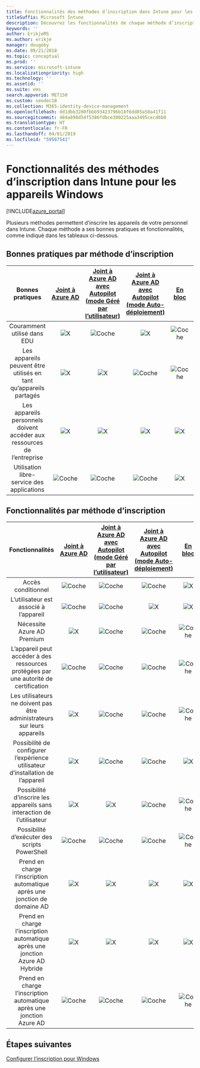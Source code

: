 ```yaml
---
title: Fonctionnalités des méthodes d’inscription dans Intune pour les appareils Windows
titleSuffix: Microsoft Intune
description: Découvrez les fonctionnalités de chaque méthode d’inscription disponible pour les appareils Windows.
keywords: ''
author: ErikjeMS
ms.author: erikje
manager: dougeby
ms.date: 09/21/2018
ms.topic: conceptual
ms.prod: ''
ms.service: microsoft-intune
ms.localizationpriority: high
ms.technology: ''
ms.assetid: ''
ms.suite: ems
search.appverid: MET150
ms.custom: seodec18
ms.collection: M365-identity-device-management
ms.openlocfilehash: dd1dbb3280fbbb93423796b18f6dd85a50a41f11
ms.sourcegitcommit: 484a898d54f5386fdbce300225aaa3495cecd6b0
ms.translationtype: HT
ms.contentlocale: fr-FR
ms.lasthandoff: 04/01/2019
ms.locfileid: "59567541"
---
```

# <a name="intune-enrollment-method-capabilities-for-windows-devices"></a>Fonctionnalités des méthodes d’inscription dans Intune pour les appareils Windows
[!INCLUDE[azure_portal](./includes/azure_portal.md)]

Plusieurs méthodes permettent d’inscrire les appareils de votre personnel dans Intune. Chaque méthode a ses bonnes pratiques et fonctionnalités, comme indiqué dans les tableaux ci-dessous.

## <a name="best-practices-by-enrollment-method"></a>Bonnes pratiques par méthode d’inscription
| **Bonnes pratiques** | **[Joint à Azure AD](windows-enroll.md#enable-windows-10-automatic-enrollment)**|**[Joint à Azure AD avec Autopilot (mode Géré par l’utilisateur)](enrollment-autopilot.md)** |**[Joint à Azure AD avec Autopilot (mode Auto-déploiement)](enrollment-autopilot.md)** |**[En bloc](windows-bulk-enroll.md)**|**[GESTIONNAIRE D’INSCRIPTION D’APPAREIL](device-enrollment-manager-enroll.md)** | **[BYOD](device-enrollment.md#bring-your-own-device)** | **[GPO](https://docs.microsoft.com/windows/client-management/mdm/enroll-a-windows-10-device-automatically-using-group-policy)** | **[ Cogestion](https://docs.microsoft.com/sccm/core/clients/manage/co-management-overview)** |
|:---:|:---:|:---:|:---:|:---:|:---:|:---:|:---:|:---:|
|Couramment utilisé dans EDU|![X](media/xmark.png)|![Coche](media/checkmark.png)|![X](media/xmark.png)|![Coche](media/checkmark.png)|![Coche](media/checkmark.png)|![X](media/xmark.png)|![X](media/xmark.png)|![X](media/xmark.png)|
|Les appareils peuvent être utilisés en tant qu’appareils partagés|![X](media/xmark.png)|![X](media/xmark.png)|![Coche](media/checkmark.png)|![Coche](media/checkmark.png)|![Coche](media/checkmark.png)|![X](media/xmark.png)|![X](media/xmark.png)|![X](media/xmark.png)|
|Les appareils personnels doivent accéder aux ressources de l’entreprise|![X](media/xmark.png)|![X](media/xmark.png)|![X](media/xmark.png)|![X](media/xmark.png)|![X](media/xmark.png)|![Coche](media/checkmark.png)|![X](media/xmark.png)|![X](media/xmark.png)|
|Utilisation libre-service des applications|![Coche](media/checkmark.png)|![Coche](media/checkmark.png)|![Coche](media/checkmark.png)|![X](media/xmark.png)|![X](media/xmark.png)|![Coche](media/checkmark.png)|![Coche](media/checkmark.png)|![Coche](media/checkmark.png)|

## <a name="capabilities-by-enrollment-method"></a>Fonctionnalités par méthode d’inscription

| **Fonctionnalités** | **[Joint à Azure AD](windows-enroll.md#enable-windows-10-automatic-enrollment)**|**[Joint à Azure AD avec Autopilot (mode Géré par l’utilisateur)](enrollment-autopilot.md)** |**[Joint à Azure AD avec Autopilot (mode Auto-déploiement)](enrollment-autopilot.md)** |**[En bloc](windows-bulk-enroll.md)**|**[GESTIONNAIRE D’INSCRIPTION D’APPAREIL](device-enrollment-manager-enroll.md)** | **[BYOD](device-enrollment.md#bring-your-own-device)** | **[GPO](https://docs.microsoft.com/windows/client-management/mdm/enroll-a-windows-10-device-automatically-using-group-policy)** | **[ Cogestion](https://docs.microsoft.com/sccm/core/clients/manage/co-management-overview)** |
|:---:|:---:|:---:|:---:|:---:|:---:|:---:|:---:|:---:|
|Accès conditionnel                                      |![Coche](media/checkmark.png)|![Coche](media/checkmark.png)|![Coche](media/checkmark.png)|![X](media/xmark.png)|![X](media/xmark.png)|![Coche](media/checkmark.png)|![Coche](media/checkmark.png)|![Coche](media/checkmark.png)|
|L’utilisateur est associé à l’appareil                    |![Coche](media/checkmark.png)|![Coche](media/checkmark.png)|![X](media/xmark.png)|![X](media/xmark.png)|![X](media/xmark.png)|![Coche](media/checkmark.png)|![Coche](media/checkmark.png)|![Coche](media/checkmark.png)|
|Nécessite Azure AD Premium                               |![X](media/xmark.png)|![Coche](media/checkmark.png)|![Coche](media/checkmark.png)|![Coche](media/checkmark.png)|![X](media/xmark.png)|![X](media/xmark.png)|![Coche](media/checkmark.png)|![Coche](media/checkmark.png)|
|L’appareil peut accéder à des ressources protégées par une autorité de certification             |![Coche](media/checkmark.png)|![Coche](media/checkmark.png)|![Coche](media/checkmark.png)|![Coche](media/checkmark.png)|![X](media/xmark.png)|![Coche](media/checkmark.png)|![Coche](media/checkmark.png)|![Coche](media/checkmark.png)|
|Les utilisateurs ne doivent pas être administrateurs sur leurs appareils               |![X](media/xmark.png)|![Coche](media/checkmark.png)|![Coche](media/checkmark.png)|![Coche](media/checkmark.png)|![X](media/xmark.png)|![X](media/xmark.png)|![X](media/xmark.png)|![X](media/xmark.png)|
|Possibilité de configurer l’expérience utilisateur d’installation de l’appareil        |![X](media/xmark.png)|![Coche](media/checkmark.png)|![Coche](media/checkmark.png)|![X](media/xmark.png)|![X](media/xmark.png)|![X](media/xmark.png)|![X](media/xmark.png)|![X](media/xmark.png)|
|Possibilité d’inscrire les appareils sans interaction de l’utilisateur      |![X](media/xmark.png)|![X](media/xmark.png)|![Coche](media/checkmark.png)|![Coche](media/checkmark.png)|![Coche](media/checkmark.png)|![X](media/xmark.png)|![Coche](media/checkmark.png)|![Coche](media/checkmark.png)|
|Possibilité d’exécuter des scripts PowerShell                       |![Coche](media/checkmark.png)|![Coche](media/checkmark.png)|![Coche](media/checkmark.png)|![Coche](media/checkmark.png)|![Coche](media/checkmark.png)|![X](media/xmark.png)|![X](media/xmark.png)|![X](media/xmark.png)| 
|Prend en charge l’inscription automatique après une jonction de domaine AD      |![X](media/xmark.png)|![X](media/xmark.png)|![X](media/xmark.png)|![X](media/xmark.png)|![X](media/xmark.png)|![X](media/xmark.png)|![Coche](media/checkmark.png)|![Coche](media/checkmark.png)|
|Prend en charge l’inscription automatique après une jonction Azure AD Hybride|![X](media/xmark.png)|![X](media/xmark.png)|![X](media/xmark.png)|![X](media/xmark.png)|![X](media/xmark.png)|![X](media/xmark.png)|![Coche](media/checkmark.png)|![Coche](media/checkmark.png)|
|Prend en charge l’inscription automatique après une jonction Azure AD       |![Coche](media/checkmark.png)|![Coche](media/checkmark.png)|![Coche](media/checkmark.png)|![Coche](media/checkmark.png)|![Coche](media/checkmark.png)|![Coche](media/checkmark.png)|![X](media/xmark.png)|![X](media/xmark.png)|

## <a name="next-steps"></a>Étapes suivantes

[Configurer l’inscription pour Windows](windows-enroll.md)

